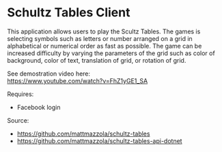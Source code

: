 # Schultz Tables Client

This application allows users to play the Scultz Tables. The games is selecting symbols such as letters or number arranged on a grid in alphabetical or numerical order as fast as possible.  The game can be increased difficulty by varying the parameters of the grid such as color of background, color of text, translation of grid, or rotation of grid.

See demostration video here:\
https://www.youtube.com/watch?v=FhZ1yGE1_SA

Requires:
- Facebook login

Source:
- https://github.com/mattmazzola/schultz-tables
- https://github.com/mattmazzola/schultz-tables-api-dotnet